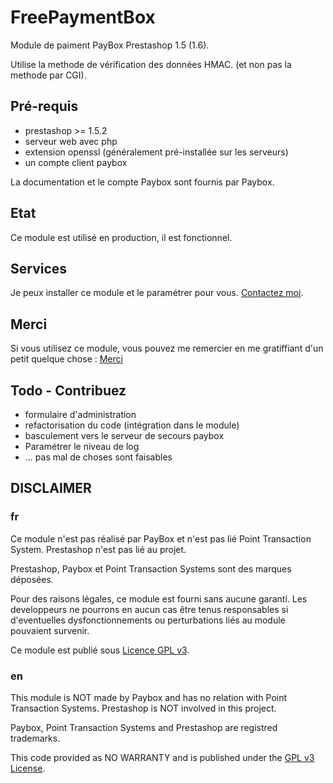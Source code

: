 # FreePaymentBox

Module de paiment PayBox Prestashop 1.5 (1.6).

Utilise la methode de vérification des données HMAC. (et non pas la methode par CGI).

## Pré-requis

- prestashop >= 1.5.2
- serveur web avec php
- extension openssl (généralement pré-installée sur les serveurs)
- un compte client paybox

La documentation et le compte Paybox sont fournis par Paybox.

## Etat

Ce module est utilisé en production, il est fonctionnel.

## Services

Je peux installer ce module et le paramétrer pour vous. [Contactez moi](http://seb7.fr).

## Merci

Si vous utilisez ce module, vous pouvez me remercier en me gratiffiant d'un petit quelque chose : 
[Merci](https://www.paypal.com/cgi-bin/webscr?cmd=_s-xclick&hosted_button_id=BNDQYWMZVUNES)

## Todo - Contribuez

- formulaire d'administration
- refactorisation du code (intégration dans le module)
- basculement vers le serveur de secours paybox
- Paramétrer le niveau de log
- ... pas mal de choses sont faisables


## DISCLAIMER

### fr

Ce module n'est pas réalisé par PayBox et n'est pas lié Point Transaction System.
Prestashop n'est pas lié au projet.

Prestashop, Paybox et Point Transaction Systems sont des marques déposées.

Pour des raisons légales, ce module est fourni sans aucune garanti. Les developpeurs ne pourrons en aucun cas être tenus responsables si d'eventuelles dysfonctionnements ou perturbations liés au module pouvaient survenir.

Ce module est publié sous [Licence GPL v3](http://www.gnu.org/licenses/gpl-3.0.txt).

### en

This module is NOT made by Paybox and has no relation with Point Transaction Systems. 
Prestashop is NOT involved in this project.

Paybox, Point Transaction Systems and Prestashop are registred trademarks.

This code provided as NO WARRANTY and is published under the [GPL v3 License](http://www.gnu.org/licenses/gpl-3.0.txt).



